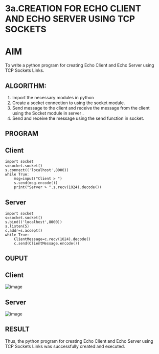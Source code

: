 # 3a.CREATION FOR ECHO CLIENT AND ECHO SERVER USING TCP SOCKETS
# AIM
To write a python program for creating Echo Client and Echo Server using TCP
Sockets Links.
## ALGORITHM:
1. Import the necessary modules in python
2. Create a socket connection to using the socket module.
3. Send message to the client and receive the message from the client using the Socket module in
 server .
4. Send and receive the message using the send function in socket.
## PROGRAM
## Client 
```
import socket 
s=socket.socket() 
s.connect(('localhost',8000)) 
while True: 
    msg=input("Client > ") 
    s.send(msg.encode()) 
    print("Server > ",s.recv(1024).decode())
```
## Server
```
import socket 
s=socket.socket() 
s.bind(('localhost',8000)) 
s.listen(5) 
c,addr=s.accept() 
while True: 
    ClientMessage=c.recv(1024).decode() 
    c.send(ClientMessage.encode())
```
## OUPUT
## Client

![image](https://github.com/user-attachments/assets/c64b4f21-b0e8-4c13-8b51-4aa2e4c7283c)

## Server

![image](https://github.com/user-attachments/assets/e55f3341-b86f-4d1a-860c-e382f4ad3515)

## RESULT
Thus, the python program for creating Echo Client and Echo Server using TCP Sockets Links 
was successfully created and executed.
